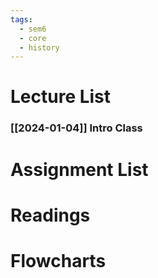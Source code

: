 ```yaml
---
tags:
  - sem6
  - core
  - history
---
```


Lecture List
==
### [[2024-01-04]] Intro Class
Assignment List
==

Readings
==

Flowcharts
==
